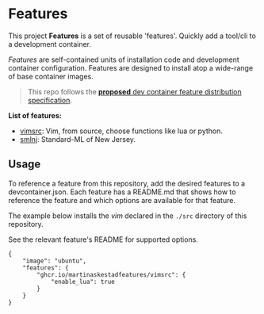 # Features

This project **Features** is a set of reusable 'features'. Quickly add a tool/cli to a development container.

*Features* are self-contained units of installation code and development container configuration. Features are designed to install atop a wide-range of base container images.

> This repo follows the [**proposed**  dev container feature distribution specification](https://containers.dev/implementors/features-distribution/).

**List of features:**

* [vimsrc](src/vimsrc/README.md): Vim, from source, choose functions like lua or python.
* [smlnj](src/smlnj/README.md): Standard-ML of New Jersey.

## Usage

To reference a feature from this repository, add the desired features to a devcontainer.json. Each feature has a README.md that shows how to reference the feature and which options are available for that feature.

The example below installs the *vim* declared in the `./src` directory of this repository.

See the relevant feature's README for supported options.

```jsonc
{
    "image": "ubuntu",
    "features": {
        "ghcr.io/martinaskestadfeatures/vimsrc": {
            "enable_lua": true
        }
    }
}
```
